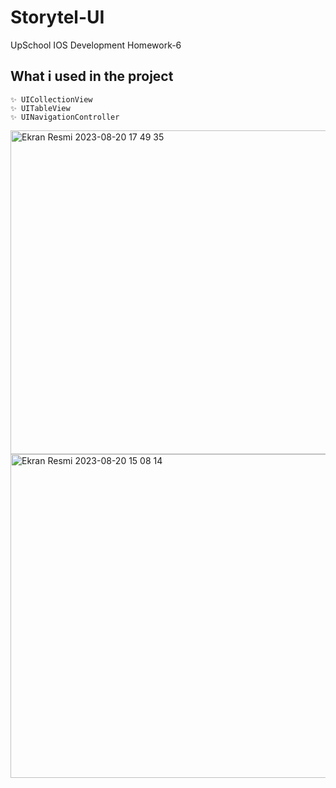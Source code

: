 # Storytel-UI
UpSchool IOS Development Homework-6

## What i used in the project
    ✨ UICollectionView
    ✨ UITableView
    ✨ UINavigationController


  <img width="518" alt="Ekran Resmi 2023-08-20 17 49 35" src="https://github.com/ecemakcay/Storytel-UI/assets/77858947/537ccce2-0520-4be9-b874-6b78d7344efa">
  <img width="518" alt="Ekran Resmi 2023-08-20 15 08 14" src="https://github.com/ecemakcay/Storytel-UI/assets/77858947/8916576f-8f8e-492b-8e7f-9a5c2e57cbce">

